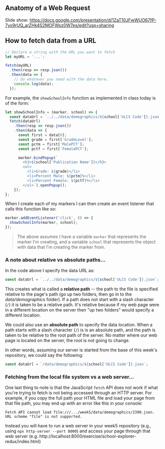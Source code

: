 ## Anatomy of a Web Request

Slide show: https://docs.google.com/presentation/d/1ZaT10JFwWUO67fP-7yx9rUQ_arZHk4S2MOFWsz0W7es/edit?usp=sharing

## How to fetch data from a URL

```js
// Declare a string with the URL you want to fetch
let myURL = '...';

fetch(myURL)
  .then(resp => resp.json())
  .then(data => {
    // Do whatever you need with the data here.
    console.log(data);
  });
```

For example, the `showSchoolInfo` function as implemented in class today is of the form:

```js
let showSchoolInfo = (marker, school) => {
  const dataUrl = `../../data/demographics/${school['ULCS Code']}.json`;
  fetch(dataUrl)
    .then(resp => resp.json())
    .then(data => {
      const first = data[0];
      const grade = first['GradeLevel'];
      const pctm = first['MalePCT'];
      const pctf = first['FemalePCT'];

      marker.bindPopup(`
        <h3>${school['Publication Name']}</h3>
        <ul>
          <li>Grade: ${grade}</li>
          <li>Percent Male: ${pctm}%</li>
          <li>Percent Female: ${pctf}%</li>
        </ul>`).openPopup();
    });
};
```

When I create each of my markers I can then create an event listener that calls this function like so:

```js
marker.addEventListener('click', () => {
  showSchoolInfo(marker, school);
});
```

> The above assumes I have a variable `marker` that represents the marker I'm creating, and a variable `school` that represents the object with data that I'm creating the marker from.

### A note about relative vs absolute paths...

In the code above I specify the data URL as:

```js
const dataUrl = `../../data/demographics/${school['ULCS Code']}.json`;
```

This creates what is called a **relative path** -- the path to the file is specified relative to the page's path (go up two folders, then go in to the _data/demographics_ folder). If a path does not start with a slash character (`/`) it is taken to be a relative path. It's relative because if my web page were in a different location on the server then "up two folders" would specify a different location.

We could also use an **absolute path** to specify the data location. When a path starts with a slash character (`/`) is is an absolute path, and the path is taken to be relative to the root path of the server. No matter where our web page is located on the server, the root is not going to change.

In other words, assuming our server is started from the base of this week's repository, we could say the following:

```js
const dataUrl = `/data/demographics/${school['ULCS Code']}.json`;
```

### Fetching from the local file system vs a web server...

One last thing to note is that the JavaScript `fetch` API does not work if what you're trying to fetch is not being accessed through an HTTP server. For example, if you copy the full path your HTML file and load your page from that file path, you may end up with an error like this in your console:

```
Fetch API cannot load file:///.../week5/data/demographics/2390.json. URL scheme "file" is not supported.
```

Instead you will have to run a web server in your week5 repository (e.g., using `npx http-server --port 8000`) and access your page through that web server (e.g. http://localhost:8000/exercise/school-explorer-redux/index.html)
